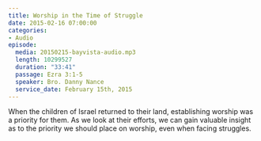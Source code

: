 ```yaml
---
title: Worship in the Time of Struggle
date: 2015-02-16 07:00:00
categories:
- Audio
episode:
  media: 20150215-bayvista-audio.mp3
  length: 10299527
  duration: "33:41"
  passage: Ezra 3:1-5
  speaker: Bro. Danny Nance
  service_date: February 15th, 2015
---
```

When the children of Israel returned to their land, establishing worship was a priority for them. As we look at their efforts, we can gain valuable insight as to the priority we should place on worship, even when facing struggles.